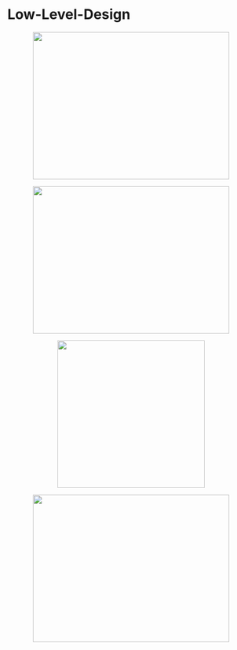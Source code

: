 # Low-Level-Design
<p align = "center">
<img src = "https://user-images.githubusercontent.com/76871563/222064133-251c107d-e6a1-4a7d-a2bf-d31e4e63e269.png" width = "400" height = "300">

<p align = "center">
<img src = "https://user-images.githubusercontent.com/76871563/222064141-af4bd71c-683d-4663-89d2-a9c25fbe9b94.png" width = "400" height = "300">

<p align = "center">
<img src ="https://user-images.githubusercontent.com/76871563/222065097-1ef64a15-0856-4cc0-af17-382498052c9b.png" widt = "400" height = "300">

<p align = "center">
<img src = "https://user-images.githubusercontent.com/76871563/222064143-96f4fdd7-4a39-47ac-a0f6-03648c22b6dd.png" width = "400" height = "300">


